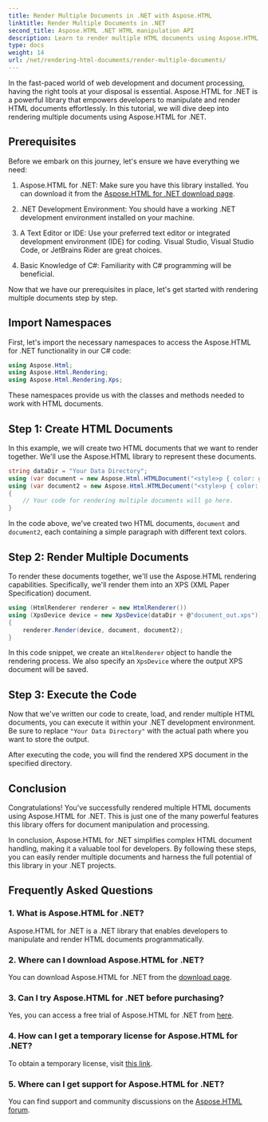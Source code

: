 ```yaml
---
title: Render Multiple Documents in .NET with Aspose.HTML
linktitle: Render Multiple Documents in .NET
second_title: Aspose.HTML .NET HTML manipulation API
description: Learn to render multiple HTML documents using Aspose.HTML for .NET. Boost your document processing capabilities with this powerful library.
type: docs
weight: 14
url: /net/rendering-html-documents/render-multiple-documents/
---
```

In the fast-paced world of web development and document processing, having the right tools at your disposal is essential. Aspose.HTML for .NET is a powerful library that empowers developers to manipulate and render HTML documents effortlessly. In this tutorial, we will dive deep into rendering multiple documents using Aspose.HTML for .NET.

## Prerequisites

Before we embark on this journey, let's ensure we have everything we need:

1. Aspose.HTML for .NET: Make sure you have this library installed. You can download it from the [Aspose.HTML for .NET download page](https://releases.aspose.com/html/net/).

2. .NET Development Environment: You should have a working .NET development environment installed on your machine.

3. A Text Editor or IDE: Use your preferred text editor or integrated development environment (IDE) for coding. Visual Studio, Visual Studio Code, or JetBrains Rider are great choices.

4. Basic Knowledge of C#: Familiarity with C# programming will be beneficial.

Now that we have our prerequisites in place, let's get started with rendering multiple documents step by step.

## Import Namespaces

First, let's import the necessary namespaces to access the Aspose.HTML for .NET functionality in our C# code:

```csharp
using Aspose.Html;
using Aspose.Html.Rendering;
using Aspose.Html.Rendering.Xps;
```

These namespaces provide us with the classes and methods needed to work with HTML documents.

## Step 1: Create HTML Documents

In this example, we will create two HTML documents that we want to render together. We'll use the Aspose.HTML library to represent these documents.

```csharp
string dataDir = "Your Data Directory";
using (var document = new Aspose.Html.HTMLDocument("<style>p { color: green; }</style><p>my first paragraph</p>", @"c:\work\"))
using (var document2 = new Aspose.Html.HTMLDocument("<style>p { color: blue; }</style><p>my first paragraph</p>", @"c:\work\"))
{
    // Your code for rendering multiple documents will go here.
}
```

In the code above, we've created two HTML documents, `document` and `document2`, each containing a simple paragraph with different text colors.

## Step 2: Render Multiple Documents

To render these documents together, we'll use the Aspose.HTML rendering capabilities. Specifically, we'll render them into an XPS (XML Paper Specification) document.

```csharp
using (HtmlRenderer renderer = new HtmlRenderer())
using (XpsDevice device = new XpsDevice(dataDir + @"document_out.xps"))
{
    renderer.Render(device, document, document2);
}
```

In this code snippet, we create an `HtmlRenderer` object to handle the rendering process. We also specify an `XpsDevice` where the output XPS document will be saved.

## Step 3: Execute the Code

Now that we've written our code to create, load, and render multiple HTML documents, you can execute it within your .NET development environment. Be sure to replace `"Your Data Directory"` with the actual path where you want to store the output.

After executing the code, you will find the rendered XPS document in the specified directory.

## Conclusion
Congratulations! You've successfully rendered multiple HTML documents using Aspose.HTML for .NET. This is just one of the many powerful features this library offers for document manipulation and processing.

In conclusion, Aspose.HTML for .NET simplifies complex HTML document handling, making it a valuable tool for developers. By following these steps, you can easily render multiple documents and harness the full potential of this library in your .NET projects.

## Frequently Asked Questions

### 1. What is Aspose.HTML for .NET?
Aspose.HTML for .NET is a .NET library that enables developers to manipulate and render HTML documents programmatically.

### 2. Where can I download Aspose.HTML for .NET?
You can download Aspose.HTML for .NET from the [download page](https://releases.aspose.com/html/net/).

### 3. Can I try Aspose.HTML for .NET before purchasing?
Yes, you can access a free trial of Aspose.HTML for .NET from [here](https://releases.aspose.com/).

### 4. How can I get a temporary license for Aspose.HTML for .NET?
To obtain a temporary license, visit [this link](https://purchase.aspose.com/temporary-license/).

### 5. Where can I get support for Aspose.HTML for .NET?
You can find support and community discussions on the [Aspose.HTML forum](https://forum.aspose.com/).

